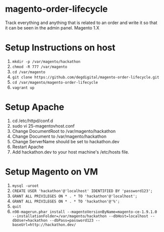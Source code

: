# magento-order-lifecycle
Track everything and anything that is related to an order and write it so that it can be seen in the admin panel. Magento 1.X

# Setup Instructions on host
1. `mkdir -p /var/magento/hackathon`
2. `chmod -R 777 /var/magento`
3. `cd /var/magento`
4. `git clone https://github.com/degdigital/magento-order-lifecycle.git`
5. `cd /var/magento/magento-order-lifecycle`
6. `vagrant up`

# Setup Apache
1. cd /etc/httpd/conf.d
2. sudo vi 25-magentovhost.conf
3. Change DocumentRoot to /var/magento/hackathon
4. Change Document to /var/magento/hackathon
5. Change ServerName should be set to hackathon.dev
6. Restart Apache
7. Add hackathon.dev to your host machine's /etc/hosts file.

# Setup Magento on VM
1. `mysql -uroot`
2. `CREATE USER 'hackathon'@'localhost' IDENTIFIED BY 'password123';`
3. `GRANT ALL PRIVILEGES ON * . * TO 'hackathon'@'localhost';`
4. `GRANT ALL PRIVILEGES ON * . * TO 'hackathon'@'%';`
5. `quit`
6. `n98-magerun.phar install --magentoVersionByName=magento-ce-1.9.1.0 --installationFolder=/var/magento/hackathon --dbHost=localhost --dbUser=hackathon --dbPass=password123 --baseUrl=http://hackathon.dev/`
